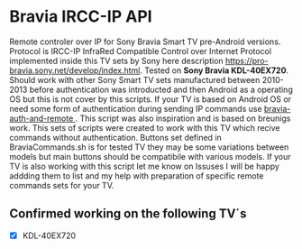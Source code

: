 # Bravia IRCC-IP API



Remote controler over IP for Sony Bravia Smart TV pre-Android versions. Protocol is IRCC-IP InfraRed Compatible Control over Internet Protocol implemented inside this TV sets by Sony here description https://pro-bravia.sony.net/develop/index.html. Tested on <B>Sony Bravia KDL-40EX720</B>. Should work with other Sony Smart TV sets manufactured between 2010-2013 before authentication was introducted and then Android as a operating OS but this is not cover by this scripts. If your TV is based on Android OS or need some form of authentication during sending IP commands use [
bravia-auth-and-remote ](https://github.com/breunigs/bravia-auth-and-remote). This script was also inspiration and is based on breunigs work.
 This sets of scripts were created to work with this TV which recive commands without authentication. Buttons set defined in BraviaCommands.sh is for tested TV they may be some variations between models but main buttons should be compatibile with various models. If your TV is also working with this script let me know on Issuses I will be happy addding them to list and my help with preparation of specific remote commands sets for your TV.

## Confirmed working on the following TV´s
- [x] KDL-40EX720

